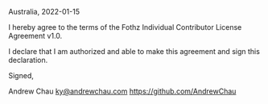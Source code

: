 Australia, 2022-01-15

I hereby agree to the terms of the Fothz Individual Contributor License
Agreement v1.0.

I declare that I am authorized and able to make this agreement and sign this
declaration.

Signed,

Andrew Chau ky@andrewchau.com https://github.com/AndrewChau

